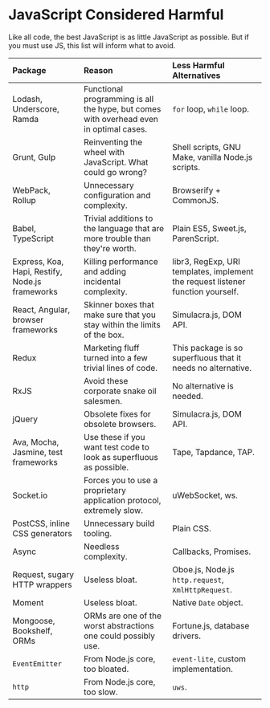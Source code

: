 # JavaScript Considered Harmful

Like all code, the best JavaScript is as little JavaScript as possible. But if you must use JS, this list will inform what to avoid.

| Package | Reason | Less Harmful Alternatives |
|:--------|:-------|:--------------------------|
| Lodash, Underscore, Ramda | Functional programming is all the hype, but comes with overhead even in optimal cases. | `for` loop, `while` loop. |
| Grunt, Gulp | Reinventing the wheel with JavaScript. What could go wrong? | Shell scripts, GNU Make, vanilla Node.js scripts. |
| WebPack, Rollup | Unnecessary configuration and complexity. | Browserify + CommonJS. |
| Babel, TypeScript | Trivial additions to the language that are more trouble than they're worth. | Plain ES5, Sweet.js, ParenScript. |
| Express, Koa, Hapi, Restify, Node.js frameworks | Killing performance and adding incidental complexity. | libr3, RegExp, URI templates, implement the request listener function yourself. |
| React, Angular, browser frameworks | Skinner boxes that make sure that you stay within the limits of the box. | Simulacra.js, DOM API. |
| Redux | Marketing fluff turned into a few trivial lines of code. | This package is so superfluous that it needs no alternative. |
| RxJS | Avoid these corporate snake oil salesmen. | No alternative is needed. |
| jQuery | Obsolete fixes for obsolete browsers. | Simulacra.js, DOM API. |
| Ava, Mocha, Jasmine, test frameworks | Use these if you want test code to look as superfluous as possible. | Tape, Tapdance, TAP. |
| Socket.io | Forces you to use a proprietary application protocol, extremely slow. | uWebSocket, ws. |
| PostCSS, inline CSS generators | Unnecessary build tooling. | Plain CSS. |
| Async | Needless complexity. | Callbacks, Promises. |
| Request, sugary HTTP wrappers | Useless bloat. | Oboe.js, Node.js `http.request`, `XmlHttpRequest`. |
| Moment | Useless bloat. | Native `Date` object. |
| Mongoose, Bookshelf, ORMs | ORMs are one of the worst abstractions one could possibly use. | Fortune.js, database drivers. |
| `EventEmitter` | From Node.js core, too bloated. | `event-lite`, custom implementation. |
| `http` | From Node.js core, too slow. | `uws`. |
